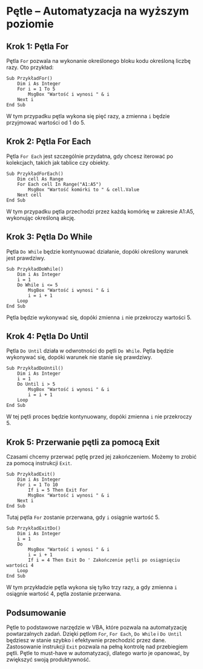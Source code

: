 # Pętle – Automatyzacja na wyższym poziomie

## Krok 1: Pętla For

Pętla `For` pozwala na wykonanie określonego bloku kodu określoną liczbę razy. Oto przykład:

```vba
Sub PrzykładFor()
    Dim i As Integer
    For i = 1 To 5
        MsgBox "Wartość i wynosi " & i
    Next i
End Sub
```

W tym przypadku pętla wykona się pięć razy, a zmienna `i` będzie przyjmować wartości od 1 do 5.

## Krok 2: Pętla For Each

Pętla `For Each` jest szczególnie przydatna, gdy chcesz iterować po kolekcjach, takich jak tablice czy obiekty.

```vba
Sub PrzykładForEach()
    Dim cell As Range
    For Each cell In Range("A1:A5")
        MsgBox "Wartość komórki to " & cell.Value
    Next cell
End Sub
```

W tym przypadku pętla przechodzi przez każdą komórkę w zakresie A1:A5, wykonując określoną akcję.

## Krok 3: Pętla Do While

Pętla `Do While` będzie kontynuować działanie, dopóki określony warunek jest prawdziwy.

```vba
Sub PrzykładDoWhile()
    Dim i As Integer
    i = 1
    Do While i <= 5
        MsgBox "Wartość i wynosi " & i
        i = i + 1
    Loop
End Sub
```

Pętla będzie wykonywać się, dopóki zmienna `i` nie przekroczy wartości 5.

## Krok 4: Pętla Do Until

Pętla `Do Until` działa w odwrotności do pętli `Do While`. Pętla będzie wykonywać się, dopóki warunek nie stanie się prawdziwy.

```vba
Sub PrzykładDoUntil()
    Dim i As Integer
    i = 1
    Do Until i > 5
        MsgBox "Wartość i wynosi " & i
        i = i + 1
    Loop
End Sub
```

W tej pętli proces będzie kontynuowany, dopóki zmienna `i` nie przekroczy 5.

## Krok 5: Przerwanie pętli za pomocą Exit

Czasami chcemy przerwać pętlę przed jej zakończeniem. Możemy to zrobić za pomocą instrukcji `Exit`.

```vba
Sub PrzykładExit()
    Dim i As Integer
    For i = 1 To 10
        If i = 5 Then Exit For
        MsgBox "Wartość i wynosi " & i
    Next i
End Sub
```

Tutaj pętla `For` zostanie przerwana, gdy `i` osiągnie wartość 5.

```vba
Sub PrzykładExitDo()
    Dim i As Integer
    i = 1
    Do
        MsgBox "Wartość i wynosi " & i
        i = i + 1
        If i = 4 Then Exit Do ' Zakończenie pętli po osiągnięciu wartości 4
    Loop
End Sub
```

W tym przykładzie pętla wykona się tylko trzy razy, a gdy zmienna `i` osiągnie wartość 4, pętla zostanie przerwana.

## Podsumowanie

Pętle to podstawowe narzędzie w VBA, które pozwala na automatyzację powtarzalnych zadań. Dzięki pętlom `For`, `For Each`, `Do While` i `Do Until` będziesz w stanie szybko i efektywnie przechodzić przez dane. Zastosowanie instrukcji `Exit` pozwala na pełną kontrolę nad przebiegiem pętli. Pętle to must-have w automatyzacji, dlatego warto je opanować, by zwiększyć swoją produktywność.
